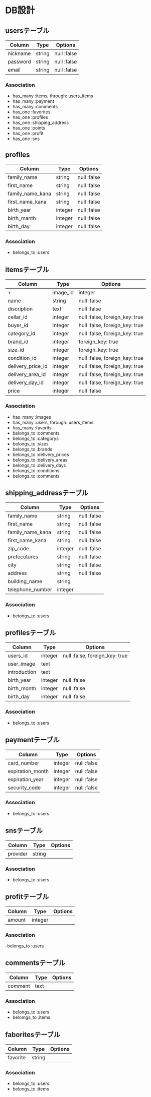 # DB設計

## usersテーブル
|Column|Type|Options|
|------|----|-------|
|nickname|string|null :false|
|password|string|null :false|
|email|string|null :false|

### Association
- has_many :items, through: users_items
- has_many :payment
- has_many :comments
- has_one :favorites
- has_one :profiles
- has_one :shipping_address
- has_one :points
- has_one :profit
- has_one :sns

## profiles
|Column|Type|Options|
|------|----|-------|
|family_name|string|null :false|
|first_name|string|null :false|
|family_name_kana|string|null :false|
|first_name_kana|string|null :false|
|birth_year|integer|null :false|
|birth_manth|integer|null :false|
|birth_day|integer|null :false|

### Association
- belongs_to :users

## itemsテーブル
|Column|Type|Options|
|------|----|-------|
+|image_id|integer|null :false, foreign_key: true| 
|name|string|null :false|
|discription|text|null :false|
|cellar_id|integer|null :false, foreign_key: true|
|buyer_id|integer|hull :false, foreign_key: true|
|category_id|integer|null :false, foreign_key: true|
|brand_id|integer|foreign_key: true|
|size_id|integer|foreign_key: true|
|condition_id|integer|null :false, foreign_key: true|
|delivery_price_id|integer|null :false, foreign_key: true|
|delivery_area_id|integer|null :false, foreign_key: true|
|delivery_day_id|integer|null :false, foreign_key: true|
|price|integer|null :false|

### Association
- has_many :images
- has_many :users, through: users_items
- has_many :favorits
- belongs_to :comments
- belongs_to :categorys
- belongs_to :sizes
- belongs_to :brands
- belongs_to :delivery_prices
- belongs_to :delivery_areas
- belongs_to :delivery_days
- belongs_to :conditions
- belongs_to :comments

## shipping_addressテーブル
|Column|Type|Options|
|------|----|-------|
|family_name|string|null :false|
|first_name|string|null :false|
|family_name_kana|string|null :false|
|first_name_kana|string|null :false|
|zip_code|integer|null :false|
|prefecutures|string|null :false|
|city|string|null :false|
|address|string|null :false|
|building_name|string||
|telephone_number|integer||

### Association
- belongs_to :users

## profilesテーブル
|Column|Type|Options|
|------|----|-------|
|users_id|integer|null :false, foreign_key: true|
|user_image|text||
|introduction|text||
|birth_year|integer|null :false|
|birth_month|integer|null :false|
|birth_day|integer|null :false|

### Association
- belongs_to :users

## paymentテーブル
|Column|Type|Options|
|------|----|-------|
|card_number|integer|null :false|
|expiration_month|integer|null :false|
|expiration_year|integer|null :false|
|security_code|integer|null :false|

### Association
- belongs_to :users

## snsテーブル
|Column|Type|Options|
|------|----|-------|
|provider|string||


### Association
- belongs_to :users

## profitテーブル
|Column|Type|Options|
|------|----|-------|
|amount|integer||

### Association
-belongs_to :users

## commentsテーブル
|Column|Type|Options|
|------|----|-------|
|comment|text||

### Association
- belongs_to :users
- belomgs_to :items

## faboritesテーブル
|Column|Type|Options|
|------|----|-------|
|favorite|string||

### Association
- belongs_to :users
- belongs_to :items
